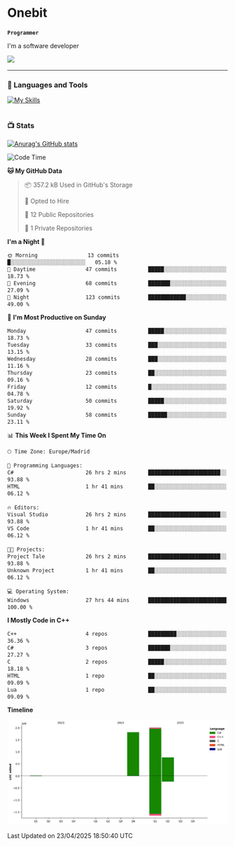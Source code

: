 # Onebit

**`Programmer`**

I'm a software developer

   ![](https://komarev.com/ghpvc/?username=onebit5&color=blueviolet)

---

### 🧰 Languages and Tools

[![My Skills](https://skillicons.dev/icons?i=cpp,c,cs,java,lua,unity,git,linux,github,discord,vscode,visualstudio)](https://skillicons.dev)
<br />

#

### 📺 Stats
[![Anurag's GitHub stats](https://github-readme-stats.vercel.app/api?username=onebit5&show_icons=true&theme=radical)](https://github.com/anuraghazra/github-readme-stats)                
<!--START_SECTION:waka-->
![Code Time](http://img.shields.io/badge/Code%20Time-261%20hrs%2025%20mins-blue)

**🐱 My GitHub Data** 

> 📦 357.2 kB Used in GitHub's Storage 
 > 
> 💼 Opted to Hire
 > 
> 📜 12 Public Repositories 
 > 
> 🔑 1 Private Repositories 
 > 
**I'm a Night 🦉** 

```text
🌞 Morning                13 commits          █░░░░░░░░░░░░░░░░░░░░░░░░   05.18 % 
🌆 Daytime                47 commits          █████░░░░░░░░░░░░░░░░░░░░   18.73 % 
🌃 Evening                68 commits          ███████░░░░░░░░░░░░░░░░░░   27.09 % 
🌙 Night                  123 commits         ████████████░░░░░░░░░░░░░   49.00 % 
```
📅 **I'm Most Productive on Sunday** 

```text
Monday                   47 commits          █████░░░░░░░░░░░░░░░░░░░░   18.73 % 
Tuesday                  33 commits          ███░░░░░░░░░░░░░░░░░░░░░░   13.15 % 
Wednesday                28 commits          ███░░░░░░░░░░░░░░░░░░░░░░   11.16 % 
Thursday                 23 commits          ██░░░░░░░░░░░░░░░░░░░░░░░   09.16 % 
Friday                   12 commits          █░░░░░░░░░░░░░░░░░░░░░░░░   04.78 % 
Saturday                 50 commits          █████░░░░░░░░░░░░░░░░░░░░   19.92 % 
Sunday                   58 commits          ██████░░░░░░░░░░░░░░░░░░░   23.11 % 
```


📊 **This Week I Spent My Time On** 

```text
🕑︎ Time Zone: Europe/Madrid

💬 Programming Languages: 
C#                       26 hrs 2 mins       ███████████████████████░░   93.88 % 
HTML                     1 hr 41 mins        ██░░░░░░░░░░░░░░░░░░░░░░░   06.12 % 

🔥 Editors: 
Visual Studio            26 hrs 2 mins       ███████████████████████░░   93.88 % 
VS Code                  1 hr 41 mins        ██░░░░░░░░░░░░░░░░░░░░░░░   06.12 % 

🐱‍💻 Projects: 
Project Tale             26 hrs 2 mins       ███████████████████████░░   93.88 % 
Unknown Project          1 hr 41 mins        ██░░░░░░░░░░░░░░░░░░░░░░░   06.12 % 

💻 Operating System: 
Windows                  27 hrs 44 mins      █████████████████████████   100.00 % 
```

**I Mostly Code in C++** 

```text
C++                      4 repos             █████████░░░░░░░░░░░░░░░░   36.36 % 
C#                       3 repos             ███████░░░░░░░░░░░░░░░░░░   27.27 % 
C                        2 repos             █████░░░░░░░░░░░░░░░░░░░░   18.18 % 
HTML                     1 repo              ██░░░░░░░░░░░░░░░░░░░░░░░   09.09 % 
Lua                      1 repo              ██░░░░░░░░░░░░░░░░░░░░░░░   09.09 % 
```



**Timeline**

![Lines of Code chart](https://raw.githubusercontent.com/Onebit5/Onebit5/main/assets/bar_graph.png)


 Last Updated on 23/04/2025 18:50:40 UTC
<!--END_SECTION:waka-->
